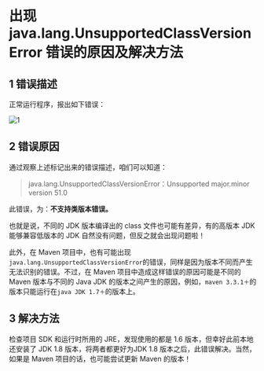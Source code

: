 # 出现 java.lang.UnsupportedClassVersionError 错误的原因及解决方法

1 错误描述
------
正常运行程序，报出如下错误：

![1](http://img.blog.csdn.net/20170413185932772)

2 错误原因
------

通过观察上述标记出来的错误描述，咱们可以知道：

> java.lang.UnsupportedClassVersionError：Unsupported major.minor version 51.0

此错误，为：**不支持类版本错误。**

也就是说，不同的 JDK 版本编译出的 class 文件也可能有差异，有的高版本 JDK 能够兼容低版本的 JDK 自然没有问题，但反之就会出现问题啦！

此外，在 Maven 项目中，也有可能出现`java.lang.UnsupportedClassVersionError`的错误，同样是因为版本不同而产生无法识别的错误。不过，在 Maven 项目中造成这样错误的原因可能是不同的 Maven 版本与不同的 Java JDK 的版本之间产生的原因，例如，`maven 3.3.1＋`的版本只能运行在`java JDK 1.7＋`的版本上。


3 解决方法
------

检查项目 SDK 和运行时所用的 JRE，发现使用的都是 1.6 版本，但幸好此前本地还安装了 JDK 1.8 版本，将两者都更好为JDK 1.8 版本之后，此错误解决。当然，如果是 Maven 项目的话，也可能尝试更新 Maven 的版本！
